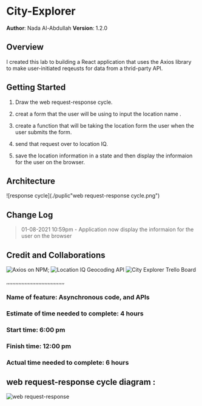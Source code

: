 # City-Explorer

**Author**: Nada Al-Abdullah
**Version**: 1.2.0 

## Overview
I created this lab to building a React application that uses the Axios library to make user-initiated reqeusts for data from a thrid-party API.

## Getting Started
1. Draw the web request-response cycle.
2. creat a form that the user will be using to input the location name .

3. create a function that will be taking the location form the user when the user submits the form.

4. send that request over to location IQ.

5. save the location information in a state and then 
display the informaion for the user on the browser.

## Architecture
![response cycle](./puplic"web request-response cycle.png")

## Change Log
> 01-08-2021 10:59pm - Application now display the informaion for the user on the browser


## Credit and Collaborations
![Axios on NPM](https://www.npmjs.com/package/axios);
![Location IQ Geocoding API](https://locationiq.com/docs#search-forward-geocoding)
![City Explorer Trello Board](https://trello.com/b/Ajj9Cbac/module-2-city-explorer)


,,,,,,,,,,,,,,,,,,,,,,,,,,,,,,,,,,,,,,



### Name of feature:  Asynchronous code, and APIs

### Estimate of time needed to complete: 4 hours

### Start time: 6:00 pm

### Finish time: 12:00 pm

### Actual time needed to complete: 6 hours


## web request-response cycle diagram : 
![web request-response](https://drive.google.com/file/d/15h067xBP2myOCheT8cfTsGOXJdHtUxam/view?usp=sharing)

